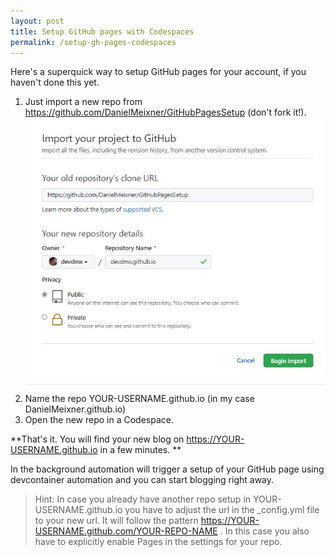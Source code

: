```yaml
---
layout: post
title: Setup GitHub pages with Codespaces
permalink: /setup-gh-pages-codespaces
---
```


Here's a superquick way to setup GitHub pages for your account, if you haven't done this yet.
1. Just import a new repo from https://github.com/DanielMeixner/GitHubPagesSetup (don't fork it!). 
![Screenshot of import dialog](../images/20211231-import.jpg)
2. Name the repo YOUR-USERNAME.github.io (in my case DanielMeixner.github.io)
3. Open the new repo in a Codespace.

**That's it. You will find your new blog on https://YOUR-USERNAME.github.io in a few minutes. **

In the background automation will trigger a setup of your GitHub page using devcontainer automation and you can start blogging right away. 



> Hint:
> In case you already have another repo setup in YOUR-USERNAME.github.io you have to adjust the url in the _config.yml file to your new url. It will follow the pattern https://YOUR-USERNAME.github.com/YOUR-REPO-NAME . In this case you also have to explicitly enable Pages in the settings for your repo.